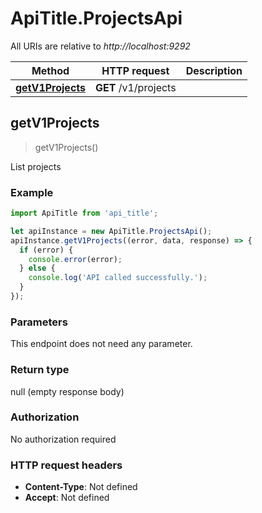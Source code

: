 # ApiTitle.ProjectsApi

All URIs are relative to *http://localhost:9292*

Method | HTTP request | Description
------------- | ------------- | -------------
[**getV1Projects**](ProjectsApi.md#getV1Projects) | **GET** /v1/projects | 



## getV1Projects

> getV1Projects()



List projects

### Example

```javascript
import ApiTitle from 'api_title';

let apiInstance = new ApiTitle.ProjectsApi();
apiInstance.getV1Projects((error, data, response) => {
  if (error) {
    console.error(error);
  } else {
    console.log('API called successfully.');
  }
});
```

### Parameters

This endpoint does not need any parameter.

### Return type

null (empty response body)

### Authorization

No authorization required

### HTTP request headers

- **Content-Type**: Not defined
- **Accept**: Not defined

